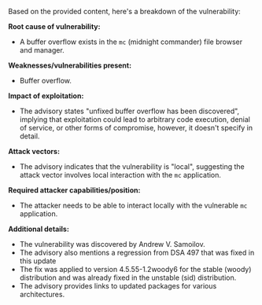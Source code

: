 Based on the provided content, here's a breakdown of the vulnerability:

**Root cause of vulnerability:**
- A buffer overflow exists in the `mc` (midnight commander) file browser and manager.

**Weaknesses/vulnerabilities present:**
- Buffer overflow.

**Impact of exploitation:**
- The advisory states "unfixed buffer overflow has been discovered", implying that exploitation could lead to arbitrary code execution, denial of service, or other forms of compromise, however, it doesn't specify in detail.

**Attack vectors:**
- The advisory indicates that the vulnerability is "local", suggesting the attack vector involves local interaction with the `mc` application.

**Required attacker capabilities/position:**
- The attacker needs to be able to interact locally with the vulnerable `mc` application.

**Additional details:**

- The vulnerability was discovered by Andrew V. Samoilov.
- The advisory also mentions a regression from DSA 497 that was fixed in this update
- The fix was applied to version 4.5.55-1.2woody6 for the stable (woody) distribution and was already fixed in the unstable (sid) distribution.
- The advisory provides links to updated packages for various architectures.